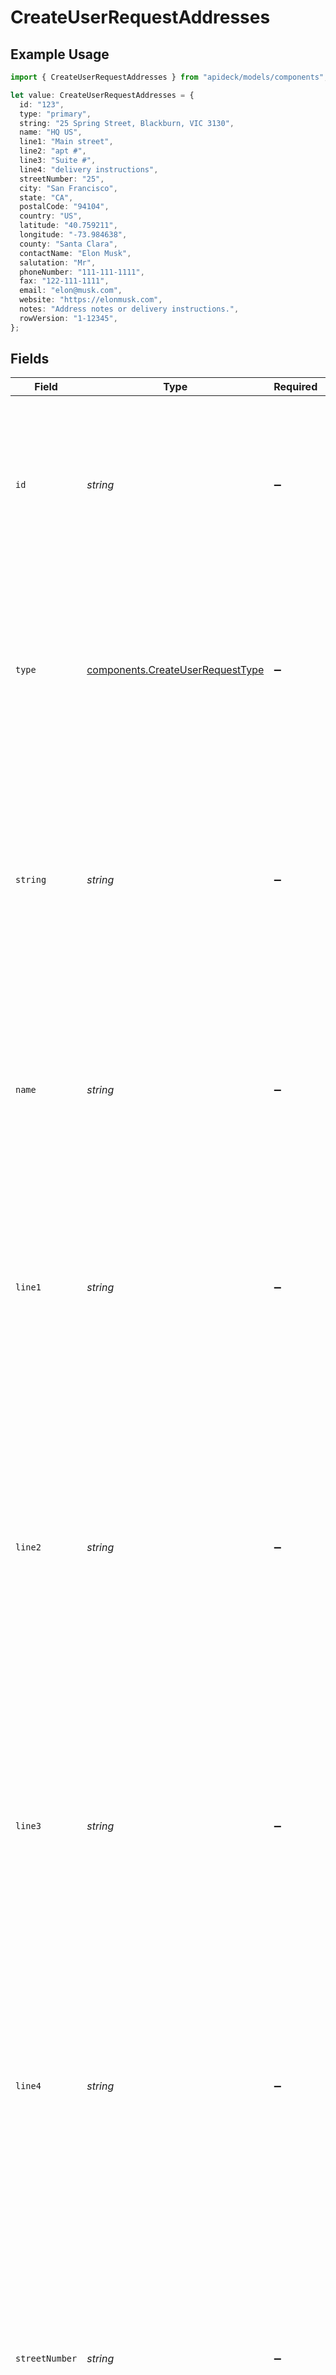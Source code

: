 # CreateUserRequestAddresses

## Example Usage

```typescript
import { CreateUserRequestAddresses } from "apideck/models/components";

let value: CreateUserRequestAddresses = {
  id: "123",
  type: "primary",
  string: "25 Spring Street, Blackburn, VIC 3130",
  name: "HQ US",
  line1: "Main street",
  line2: "apt #",
  line3: "Suite #",
  line4: "delivery instructions",
  streetNumber: "25",
  city: "San Francisco",
  state: "CA",
  postalCode: "94104",
  country: "US",
  latitude: "40.759211",
  longitude: "-73.984638",
  county: "Santa Clara",
  contactName: "Elon Musk",
  salutation: "Mr",
  phoneNumber: "111-111-1111",
  fax: "122-111-1111",
  email: "elon@musk.com",
  website: "https://elonmusk.com",
  notes: "Address notes or delivery instructions.",
  rowVersion: "1-12345",
};
```

## Fields

| Field                                                                                                                                                                                                                                                                                                                                                                                       | Type                                                                                                                                                                                                                                                                                                                                                                                        | Required                                                                                                                                                                                                                                                                                                                                                                                    | Description                                                                                                                                                                                                                                                                                                                                                                                 | Example                                                                                                                                                                                                                                                                                                                                                                                     |
| ------------------------------------------------------------------------------------------------------------------------------------------------------------------------------------------------------------------------------------------------------------------------------------------------------------------------------------------------------------------------------------------- | ------------------------------------------------------------------------------------------------------------------------------------------------------------------------------------------------------------------------------------------------------------------------------------------------------------------------------------------------------------------------------------------- | ------------------------------------------------------------------------------------------------------------------------------------------------------------------------------------------------------------------------------------------------------------------------------------------------------------------------------------------------------------------------------------------- | ------------------------------------------------------------------------------------------------------------------------------------------------------------------------------------------------------------------------------------------------------------------------------------------------------------------------------------------------------------------------------------------- | ------------------------------------------------------------------------------------------------------------------------------------------------------------------------------------------------------------------------------------------------------------------------------------------------------------------------------------------------------------------------------------------- |
| `id`                                                                                                                                                                                                                                                                                                                                                                                        | *string*                                                                                                                                                                                                                                                                                                                                                                                    | :heavy_minus_sign:                                                                                                                                                                                                                                                                                                                                                                          | A unique identifier for the address associated with the user being added. This ID is used to distinguish between different addresses within the CRM system. It should be a valid string that uniquely identifies an address record, if available.                                                                                                                                           | 123                                                                                                                                                                                                                                                                                                                                                                                         |
| `type`                                                                                                                                                                                                                                                                                                                                                                                      | [components.CreateUserRequestType](../../models/components/createuserrequesttype.md)                                                                                                                                                                                                                                                                                                        | :heavy_minus_sign:                                                                                                                                                                                                                                                                                                                                                                          | Specifies the type of address, such as 'home' or 'work', associated with the user. This helps categorize the address within the CRM for better organization and retrieval. Ensure the type is a valid string that accurately represents the address category.                                                                                                                               | primary                                                                                                                                                                                                                                                                                                                                                                                     |
| `string`                                                                                                                                                                                                                                                                                                                                                                                    | *string*                                                                                                                                                                                                                                                                                                                                                                                    | :heavy_minus_sign:                                                                                                                                                                                                                                                                                                                                                                          | The full address in a single string format, used when structured address data is not available. This field allows for flexibility in address input, accommodating various address formats. It should be a comprehensive string that includes all necessary address details.                                                                                                                 | 25 Spring Street, Blackburn, VIC 3130                                                                                                                                                                                                                                                                                                                                                       |
| `name`                                                                                                                                                                                                                                                                                                                                                                                      | *string*                                                                                                                                                                                                                                                                                                                                                                                    | :heavy_minus_sign:                                                                                                                                                                                                                                                                                                                                                                          | The name or label for the address, which can be used to identify it within the CRM system. This is useful for distinguishing between multiple addresses associated with a user. It should be a descriptive string that clearly identifies the address.                                                                                                                                      | HQ US                                                                                                                                                                                                                                                                                                                                                                                       |
| `line1`                                                                                                                                                                                                                                                                                                                                                                                     | *string*                                                                                                                                                                                                                                                                                                                                                                                    | :heavy_minus_sign:                                                                                                                                                                                                                                                                                                                                                                          | The first line of the address, typically including the street number, street name, and any apartment or suite number. This field is essential for accurately locating the address within the CRM. Ensure it is a detailed string that provides the primary address information.                                                                                                             | Main street                                                                                                                                                                                                                                                                                                                                                                                 |
| `line2`                                                                                                                                                                                                                                                                                                                                                                                     | *string*                                                                                                                                                                                                                                                                                                                                                                                    | :heavy_minus_sign:                                                                                                                                                                                                                                                                                                                                                                          | This optional field allows you to specify additional address details, such as apartment or suite numbers, to ensure accurate delivery and location identification within the CRM system. It enhances the primary address line by providing more specific location information. There are no specific format requirements, but it should be a string that complements the main address line. | apt #                                                                                                                                                                                                                                                                                                                                                                                       |
| `line3`                                                                                                                                                                                                                                                                                                                                                                                     | *string*                                                                                                                                                                                                                                                                                                                                                                                    | :heavy_minus_sign:                                                                                                                                                                                                                                                                                                                                                                          | An optional field for further address details, such as building or floor information, to enhance the precision of the address in the CRM. This field is useful for complex addresses that require more than two lines for complete identification. It should be a string that provides additional context to the address.                                                                   | Suite #                                                                                                                                                                                                                                                                                                                                                                                     |
| `line4`                                                                                                                                                                                                                                                                                                                                                                                     | *string*                                                                                                                                                                                                                                                                                                                                                                                    | :heavy_minus_sign:                                                                                                                                                                                                                                                                                                                                                                          | This field is used to capture any additional address information that cannot be accommodated in the previous lines, ensuring comprehensive address details in the CRM. It is particularly useful for addresses with multiple components that need to be distinctly recorded. The input should be a string that adds further detail to the address.                                          | delivery instructions                                                                                                                                                                                                                                                                                                                                                                       |
| `streetNumber`                                                                                                                                                                                                                                                                                                                                                                              | *string*                                                                                                                                                                                                                                                                                                                                                                                    | :heavy_minus_sign:                                                                                                                                                                                                                                                                                                                                                                          | The street number is a crucial part of the address, specifying the exact location on the street for the user being added to the CRM. This field should contain the numeric or alphanumeric identifier of the building or property. It is essential for precise address identification and should be formatted as a string.                                                                  | 25                                                                                                                                                                                                                                                                                                                                                                                          |
| `city`                                                                                                                                                                                                                                                                                                                                                                                      | *string*                                                                                                                                                                                                                                                                                                                                                                                    | :heavy_minus_sign:                                                                                                                                                                                                                                                                                                                                                                          | This field specifies the city name where the user resides, which is vital for geographic identification and routing within the CRM system. It should be a valid city name formatted as a string, ensuring that the user's location is accurately recorded and managed.                                                                                                                      | San Francisco                                                                                                                                                                                                                                                                                                                                                                               |
| `state`                                                                                                                                                                                                                                                                                                                                                                                     | *string*                                                                                                                                                                                                                                                                                                                                                                                    | :heavy_minus_sign:                                                                                                                                                                                                                                                                                                                                                                          | Specifies the state or region associated with the user's address. This property helps in accurately locating the user within a specific geographical area, which is crucial for regional data management and analysis. The value should be a valid state name or abbreviation as recognized in the user's country.                                                                          | CA                                                                                                                                                                                                                                                                                                                                                                                          |
| `postalCode`                                                                                                                                                                                                                                                                                                                                                                                | *string*                                                                                                                                                                                                                                                                                                                                                                                    | :heavy_minus_sign:                                                                                                                                                                                                                                                                                                                                                                          | Represents the postal code for the user's address, essential for mail delivery and location-based services. This property should be a valid postal code format as per the country's postal system, ensuring accurate address identification and processing.                                                                                                                                 | 94104                                                                                                                                                                                                                                                                                                                                                                                       |
| `country`                                                                                                                                                                                                                                                                                                                                                                                   | *string*                                                                                                                                                                                                                                                                                                                                                                                    | :heavy_minus_sign:                                                                                                                                                                                                                                                                                                                                                                          | Denotes the country code of the user's address, following the ISO 3166-1 alpha-2 standard. This property is vital for internationalization and ensuring the address is correctly associated with the respective country. The value must be a valid two-letter country code.                                                                                                                 | US                                                                                                                                                                                                                                                                                                                                                                                          |
| `latitude`                                                                                                                                                                                                                                                                                                                                                                                  | *string*                                                                                                                                                                                                                                                                                                                                                                                    | :heavy_minus_sign:                                                                                                                                                                                                                                                                                                                                                                          | Indicates the latitude coordinate of the user's address, used for precise geolocation and mapping services. This property should be a valid latitude value, typically ranging from -90 to 90, to ensure accurate geographical positioning.                                                                                                                                                  | 40.759211                                                                                                                                                                                                                                                                                                                                                                                   |
| `longitude`                                                                                                                                                                                                                                                                                                                                                                                 | *string*                                                                                                                                                                                                                                                                                                                                                                                    | :heavy_minus_sign:                                                                                                                                                                                                                                                                                                                                                                          | Specifies the longitude coordinate of the user's address, crucial for accurate geolocation and mapping. This property must be a valid longitude value, generally ranging from -180 to 180, to facilitate precise location tracking and services.                                                                                                                                            | -73.984638                                                                                                                                                                                                                                                                                                                                                                                  |
| `county`                                                                                                                                                                                                                                                                                                                                                                                    | *string*                                                                                                                                                                                                                                                                                                                                                                                    | :heavy_minus_sign:                                                                                                                                                                                                                                                                                                                                                                          | This field specifies the county or sublocality for the address associated with the user being added. It helps in accurately identifying the geographical area for the address, which can be crucial for regional operations or services. The value should be a valid county name, if applicable, to ensure proper address formatting and validation.                                        | Santa Clara                                                                                                                                                                                                                                                                                                                                                                                 |
| `contactName`                                                                                                                                                                                                                                                                                                                                                                               | *string*                                                                                                                                                                                                                                                                                                                                                                                    | :heavy_minus_sign:                                                                                                                                                                                                                                                                                                                                                                          | The name of the contact person at the specified address. This is used to personalize communications and ensure that correspondence is directed to the correct individual. It should be a full name that accurately identifies the contact person associated with the address.                                                                                                               | Elon Musk                                                                                                                                                                                                                                                                                                                                                                                   |
| `salutation`                                                                                                                                                                                                                                                                                                                                                                                | *string*                                                                                                                                                                                                                                                                                                                                                                                    | :heavy_minus_sign:                                                                                                                                                                                                                                                                                                                                                                          | The salutation for the contact person at the address, such as 'Mr.', 'Ms.', or 'Dr.'. This field is used to address the contact person respectfully in communications. It should be a standard salutation that aligns with the contact's title or preference.                                                                                                                               | Mr                                                                                                                                                                                                                                                                                                                                                                                          |
| `phoneNumber`                                                                                                                                                                                                                                                                                                                                                                               | *string*                                                                                                                                                                                                                                                                                                                                                                                    | :heavy_minus_sign:                                                                                                                                                                                                                                                                                                                                                                          | The phone number associated with the address, used for direct communication with the contact person. This should be a valid phone number format, including country and area codes if applicable, to ensure successful contact.                                                                                                                                                              | 111-111-1111                                                                                                                                                                                                                                                                                                                                                                                |
| `fax`                                                                                                                                                                                                                                                                                                                                                                                       | *string*                                                                                                                                                                                                                                                                                                                                                                                    | :heavy_minus_sign:                                                                                                                                                                                                                                                                                                                                                                          | The fax number for the address, which can be used for sending documents via fax. This should be a valid fax number format, including any necessary country and area codes, to ensure documents are sent correctly.                                                                                                                                                                          | 122-111-1111                                                                                                                                                                                                                                                                                                                                                                                |
| `email`                                                                                                                                                                                                                                                                                                                                                                                     | *string*                                                                                                                                                                                                                                                                                                                                                                                    | :heavy_minus_sign:                                                                                                                                                                                                                                                                                                                                                                          | The email address associated with the user's address. This field is used to contact the user and should be a valid email format to ensure proper communication. It is optional but recommended for effective user management within the CRM.                                                                                                                                                | elon@musk.com                                                                                                                                                                                                                                                                                                                                                                               |
| `website`                                                                                                                                                                                                                                                                                                                                                                                   | *string*                                                                                                                                                                                                                                                                                                                                                                                    | :heavy_minus_sign:                                                                                                                                                                                                                                                                                                                                                                          | The website URL associated with the user's address. This property allows linking to the user's personal or business website, providing additional context and information. It should be a valid URL format if provided.                                                                                                                                                                     | https://elonmusk.com                                                                                                                                                                                                                                                                                                                                                                        |
| `notes`                                                                                                                                                                                                                                                                                                                                                                                     | *string*                                                                                                                                                                                                                                                                                                                                                                                    | :heavy_minus_sign:                                                                                                                                                                                                                                                                                                                                                                          | Additional notes related to the user's address. This field can be used to store any extra information or comments about the address that may be useful for CRM users. It is optional and can be left empty if not needed.                                                                                                                                                                   | Address notes or delivery instructions.                                                                                                                                                                                                                                                                                                                                                     |
| `rowVersion`                                                                                                                                                                                                                                                                                                                                                                                | *string*                                                                                                                                                                                                                                                                                                                                                                                    | :heavy_minus_sign:                                                                                                                                                                                                                                                                                                                                                                          | A binary value used to detect updates to an object and prevent data conflicts. This field is crucial for maintaining data integrity by ensuring that updates are applied correctly and no conflicting changes occur. It is automatically incremented with each update to the object.                                                                                                        | 1-12345                                                                                                                                                                                                                                                                                                                                                                                     |